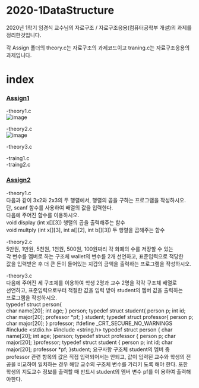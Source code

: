 # 2020-1DataStructure

2020년 1학기 임경식 교수님의 자료구조 / 자료구조응용(컴퓨터공학부 개설)의 과제를 정리한것입니다.

각 Assign 폴더의 theory.c는 자료구조의 과제코드이고 traning.c는 자료구조응용의 과제입니다.

# index
### [Assign1](https://github.com/MinkiJo/2020_1_DataStructure/tree/main/DS01)
-theory1.c  
![image](https://user-images.githubusercontent.com/64358334/102333488-d8eb9f80-3fd0-11eb-91e2-683e39bba4df.png)


-theory2.c  
![image](https://user-images.githubusercontent.com/64358334/102333661-13553c80-3fd1-11eb-8ce0-5911a7b6777e.png)




-theory3.c  

-traing1.c  
-traing2.c  


### [Assign2](https://github.com/MinkiJo/2020_1_DataStructure/tree/main/DS01)
-theory1.c  
다음과 같이 3x2와 2x3의 두 행렬에서, 행렬의 곱을 구하는 프로그램을 작성하시오. 단, scanf 함수를 사용하여 배열의 값을 입력한다.  
다음에 주어진 함수를 이용하시오.   
void display (int x[][3])  행렬의 곱을 출력해주는 함수  
void multply (int x[][3], int a[][2], int b[][3])  두 행렬을 곱해주는 함수  

-theory2.c  
5만원, 1만원, 5천원, 1천원, 500원, 100원짜리 각 화폐의 수를 저장할 수 있는  
각 변수를 멤버로 하는 구조체 wallet의 변수를 2개 선언하고, 표준입력으로 적당한  
값을 입력받은 후 더 큰 돈이 들어있는 지갑의 금액을 출력하는 프로그램을 작성하시오.  

-theory3.c  
다음에 주어진 세 구조체를 이용하여 학생 2명과 교수 2명을 각각 구조체 배열로  
선언하고, 표준입력으로부터 적절한 값을 입력 받아 student의 멤버 값을 출력하는  
프로그램을 작성하시오.  
typedef struct person{  
 char name[20];
 int age;
} person;
typedef struct student{
 person p;
 int id;
 char major[20];
 professor *pf;
} student;
typedef struct professor{
 person p;
 char major[20];
} professor;
#define _CRT_SECURE_NO_WARNINGS
#include <stdio.h>
#include <string.h>
typedef struct person {
	char name[20];
	int age;
}person;
typedef struct professor {
	person p;
	char major[20];
}professor;
typedef struct student {
	person p;
	int id;
	char major[20];
	professor *pf;
}student;
요구사항
구조체 student의 멤버 중 professor 관련 항목의 값은 직접 입력되어서는 안되고, 값이 입력된 교수와 학생의 전공을 비교하여 일치하는 경우 해당 교수의 구조체 변수를 가리키
도록 해야 한다. 또한 학생의 지도교수 정보를 출력할 때 반드시 student의 멤버 변수 pf를 이
용하여 출력해야한다.
